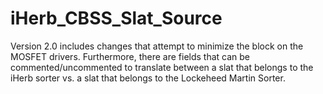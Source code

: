 # iHerb_CBSS_Slat_Source

Version 2.0 includes changes that attempt to minimize the block on the MOSFET drivers. Furthermore, there are fields that can be commented/uncommented to translate between a slat that belongs to the iHerb sorter vs. a slat that belongs to the Lockeheed Martin Sorter. 
